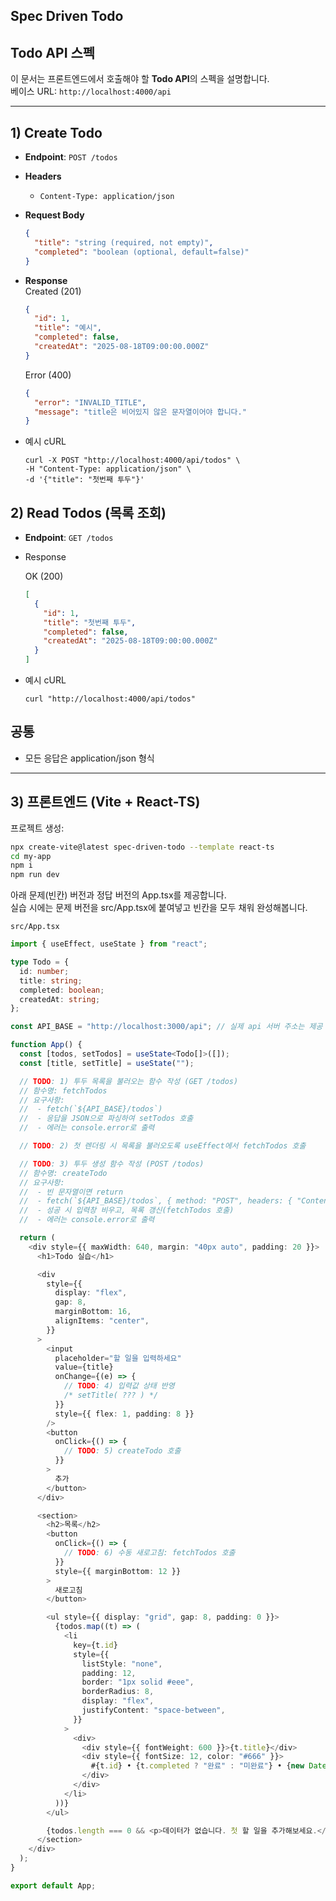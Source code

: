 ## Spec Driven Todo

## Todo API 스펙

이 문서는 프론트엔드에서 호출해야 할 **Todo API**의 스펙을 설명합니다.  
베이스 URL: `http://localhost:4000/api`

---

## 1) Create Todo

- **Endpoint**: `POST /todos`
- **Headers**
  - `Content-Type: application/json`
- **Request Body**

  ```json
  {
    "title": "string (required, not empty)",
    "completed": "boolean (optional, default=false)"
  }
  ```

- **Response**  
  Created (201)

  ```json
  {
    "id": 1,
    "title": "예시",
    "completed": false,
    "createdAt": "2025-08-18T09:00:00.000Z"
  }
  ```

  Error (400)

  ```json
  {
    "error": "INVALID_TITLE",
    "message": "title은 비어있지 않은 문자열이어야 합니다."
  }
  ```

- 예시 cURL

  ```shell
  curl -X POST "http://localhost:4000/api/todos" \
  -H "Content-Type: application/json" \
  -d '{"title": "첫번째 투두"}'
  ```

## 2) Read Todos (목록 조회)

- **Endpoint**: `GET /todos`

- Response

  OK (200)

  ```json
  [
    {
      "id": 1,
      "title": "첫번째 투두",
      "completed": false,
      "createdAt": "2025-08-18T09:00:00.000Z"
    }
  ]
  ```

- 예시 cURL
  ```shell
  curl "http://localhost:4000/api/todos"
  ```

## 공통

- 모든 응답은 application/json 형식

---

## 3) 프론트엔드 (Vite + React-TS)

프로젝트 생성:

```bash
npx create-vite@latest spec-driven-todo --template react-ts
cd my-app
npm i
npm run dev
```

아래 문제(빈칸) 버전과 정답 버전의 App.tsx를 제공합니다.  
실습 시에는 문제 버전을 src/App.tsx에 붙여넣고 빈칸을 모두 채워 완성해봅니다.

`src/App.tsx`

```ts
import { useEffect, useState } from "react";

type Todo = {
  id: number;
  title: string;
  completed: boolean;
  createdAt: string;
};

const API_BASE = "http://localhost:3000/api"; // 실제 api 서버 주소는 제공 예정

function App() {
  const [todos, setTodos] = useState<Todo[]>([]);
  const [title, setTitle] = useState("");

  // TODO: 1) 투두 목록을 불러오는 함수 작성 (GET /todos)
  // 함수명: fetchTodos
  // 요구사항:
  //  - fetch(`${API_BASE}/todos`)
  //  - 응답을 JSON으로 파싱하여 setTodos 호출
  //  - 에러는 console.error로 출력

  // TODO: 2) 첫 렌더링 시 목록을 불러오도록 useEffect에서 fetchTodos 호출

  // TODO: 3) 투두 생성 함수 작성 (POST /todos)
  // 함수명: createTodo
  // 요구사항:
  //  - 빈 문자열이면 return
  //  - fetch(`${API_BASE}/todos`, { method: "POST", headers: { "Content-Type": "application/json" }, body: JSON.stringify({ title }) })
  //  - 성공 시 입력창 비우고, 목록 갱신(fetchTodos 호출)
  //  - 에러는 console.error로 출력

  return (
    <div style={{ maxWidth: 640, margin: "40px auto", padding: 20 }}>
      <h1>Todo 실습</h1>

      <div
        style={{
          display: "flex",
          gap: 8,
          marginBottom: 16,
          alignItems: "center",
        }}
      >
        <input
          placeholder="할 일을 입력하세요"
          value={title}
          onChange={(e) => {
            // TODO: 4) 입력값 상태 반영
            /* setTitle( ??? ) */
          }}
          style={{ flex: 1, padding: 8 }}
        />
        <button
          onClick={() => {
            // TODO: 5) createTodo 호출
          }}
        >
          추가
        </button>
      </div>

      <section>
        <h2>목록</h2>
        <button
          onClick={() => {
            // TODO: 6) 수동 새로고침: fetchTodos 호출
          }}
          style={{ marginBottom: 12 }}
        >
          새로고침
        </button>

        <ul style={{ display: "grid", gap: 8, padding: 0 }}>
          {todos.map((t) => (
            <li
              key={t.id}
              style={{
                listStyle: "none",
                padding: 12,
                border: "1px solid #eee",
                borderRadius: 8,
                display: "flex",
                justifyContent: "space-between",
              }}
            >
              <div>
                <div style={{ fontWeight: 600 }}>{t.title}</div>
                <div style={{ fontSize: 12, color: "#666" }}>
                  #{t.id} • {t.completed ? "완료" : "미완료"} • {new Date(t.createdAt).toLocaleString()}
                </div>
              </div>
            </li>
          ))}
        </ul>

        {todos.length === 0 && <p>데이터가 없습니다. 첫 할 일을 추가해보세요.</p>}
      </section>
    </div>
  );
}

export default App;
```
